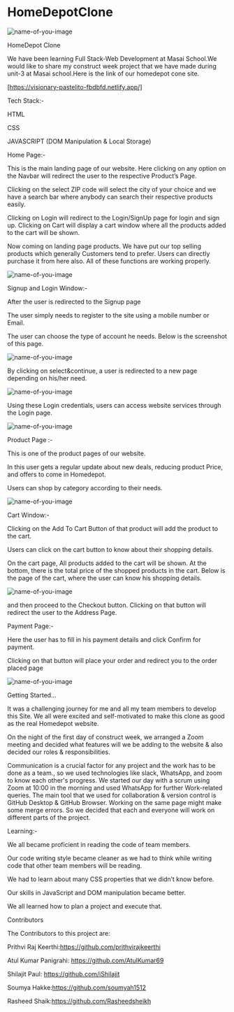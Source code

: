 # HomeDepotClone


![name-of-you-image](https://miro.medium.com/max/1400/1*WLCJZacobN3kBOJ1FFPG1Q.png)

HomeDepot Clone

We have been learning Full Stack-Web Development at Masai School.We would like to share my construct week project that we have made during unit-3 at Masai school.Here is the link of our homedepot cone site.

[https://visionary-pastelito-fbdbfd.netlify.app/]

Tech Stack:-


HTML

CSS

JAVASCRIPT (DOM Manipulation & Local Storage)

Home Page:-

This is the main landing page of our website.
Here clicking on any option on the Navbar will redirect the user to the respective Product’s Page.

Clicking on the select ZIP code will select the city of your choice and we have a search bar where anybody can search their respective products easily.

Clicking on Login will redirect to the Login/SignUp page for login and sign up. Clicking on Cart will display a cart window where all the products added to the cart will be shown.

Now coming on landing page products. We have put our top selling products which generally Customers tend to prefer.
Users can directly purchase it from here also.
All of these functions are working properly.


![name-of-you-image](https://miro.medium.com/max/1400/1*WLCJZacobN3kBOJ1FFPG1Q.png)


Signup and Login Window:-

After the user is redirected to the Signup page

The user simply needs to register to the site using a mobile number or Email.

The user can choose the type of account he needs. Below is the screenshot of this page.

![name-of-you-image](https://miro.medium.com/max/1400/1*UtoB-TEArWCf_O8pN8mfDQ.png)

By clicking on select&continue, a user is redirected to a new page depending on his/her need.

![name-of-you-image](https://miro.medium.com/max/1400/1*NtiC7pzd-vaD6i3137bTJw.png)

Using these Login credentials, users can access website services through the Login page.


![name-of-you-image](https://miro.medium.com/max/1400/1*n_MvW6ihnDsVUnRDJabttw.png)


Product Page :-

This is one of the product pages of our website.

In this user gets a regular update about new deals, reducing product Price, and offers to come in Homedepot.

Users can shop by category according to their needs.

![name-of-you-image](https://miro.medium.com/max/1400/1*qtgHJefP599_lKFh7GbphA.png)

Cart Window:-

Clicking on the Add To Cart Button of that product will add the product to the cart.

Users can click on the cart button to know about their shopping details.

On the cart page, All products added to the cart will be shown. At the bottom, there is the total price of the shopped products in the cart.
Below is the page of the cart, where the user can know his shopping details.

![name-of-you-image](https://miro.medium.com/max/888/1*eqyqfxG5YrBJYam3ItwUBQ.jpeg)

and then proceed to the Checkout button. Clicking on that button will redirect the user to the Address Page.

Payment Page:-

Here the user has to fill in his payment details and click Confirm for payment.

Clicking on that button will place your order and redirect you to the order placed page

![name-of-you-image](https://miro.medium.com/max/1400/1*gfbBBfPGK9_NnEWpjBzDmg.png)


Getting Started…


It was a challenging journey for me and all my team members to develop this Site. We all were excited and self-motivated to make this clone as good as the real Homedepot website.


On the night of the first day of construct week, we arranged a Zoom meeting and decided what features will we be adding to the website & also decided our roles & responsibilities.


Communication is a crucial factor for any project and the work has to be done as a team., so we used technologies like slack, WhatsApp, and zoom to know each other's progress. We started our day with a scrum using Zoom at 10:00 in the morning and used WhatsApp for further Work-related queries.
The main tool that we used for collaboration & version control is GitHub Desktop & GitHub Browser. Working on the same page might make some merge errors. So we decided that each and everyone will work on different parts of the project.

Learning:-


We all became proficient in reading the code of team members.


Our code writing style became cleaner as we had to think while writing code that other team members will be reading.


We had to learn about many CSS properties that we didn’t know before.


Our skills in JavaScript and DOM manipulation became better.


We all learned how to plan a project and execute that.


Contributors


The Contributors to this project are:

Prithvi Raj Keerthi:https://github.com/prithvirajkeerthi


Atul Kumar Panigrahi: https://github.com/AtulKumar69


Shilajit Paul: https://github.com/iShilajit


Soumya Hakke:https://github.com/soumyah1512


Rasheed Shaik:https://github.com/Rasheedsheikh
















